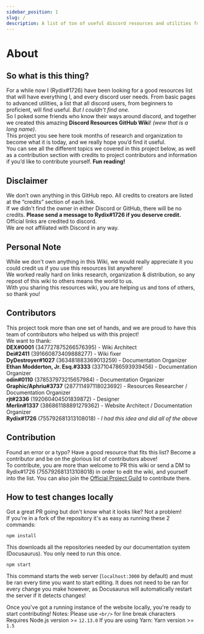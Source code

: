 ```yaml
---
sidebar_position: 1
slug: /
description: A list of ton of useful discord resources and utilities for all type of users, from beginners to power users.
---
```


# About

## So what is this thing?

For a while now I (Rydix#1726) have been looking for a good resources list that will have everything I, and every discord user needs. 
From basic pages to advanced utilities, a list that all discord users, from beginners to proficient, will find useful.
*But I couldn’t find one.* <br/>
So I poked some friends who know their ways around discord, and together we created this amazing **Discord Resources GitHub Wiki**! _(wew that is a long name)_. <br/>
This project you see here took months of research and organization to become what it is today, and we really hope you’d find it useful.  
You can see all the different topics we covered in this project below, as well as a contribution section with credits to project contributors and information if you’d like to contribute yourself. 
**Fun reading!**

## Disclaimer 
We don’t own anything in this GitHub repo. All credits to creators are listed at the “credits” section of each link. <br/>
If we didn't find the owner in either Discord or GitHub, there will be no credits. **Please send a message to Rydix#1726 if you deserve credit.** <br/>
Official links are credited to discord. <br/>
We are not affiliated with Discord in any way.

## Personal Note
While we don't own anything in this Wiki, we would really appreciate it you could credit us if you use this resources list anywhere! <br/>
We worked really hard on links research, organization & distribution, so any repost of this wiki to others means the world to us. <br/>
With you sharing this resources wiki, you are helping us and tons of others, so thank you! 

## Contributors 
This project took more than one set of hands, and we are proud to have this team of contributors who helped us with this project! <br/>
We want to thank: <br/>
**DEX#0001** (347727875266576395) - Wiki Architect <br/>
**Dei#2411** (391660873409888277) - Wiki fixer <br/>
**DyDestroyer#1027** (363481883369013259) - Documentation Organizer<br/>
**Ethan Modderton, Jr. Esq.#3333** (337104786593939456) - Documentation Organizer<br/>
**odin#0110** (378537973215657984) - Documentation Organizer <br/>
**Graphic/Aphriu#3737** (287711497118023692) - Resources Researcher / Documentation Organizer <br/>
**rjt#2336** (192060404501839872) - Designer <br/>
**Merlin#1337** (386861188891279362) - Website Architect / Documentation Organizer <br/>
**Rydix#1726** (755792681313108018) - *I had this idea and did all of the above* 

## Contribution
Found an error or a typo? Have a good resource that fits this list? Become a contributor and be on the glorious list of contributors above! <br/>
To contribute, you are more than welcome to PR this wiki or send a DM to Rydix#1726 (755792681313108018) in order to edit the wiki, and yourself into the list.
You can also join the [Official Project Guild](https://discord.gg/yxbqz9pNxS) to contribute there.

## How to test changes locally
Got a great PR going but don't know what it looks like? Not a problem! <br/>
If you're in a fork of the repository it's as easy as running these 2 commands:
```
npm install
```
This downloads all the repositories needed by our documentation system (Docusaurus). You only need to run this once.
```
npm start
```
This command starts the web server (``localhost:3000`` by default) and must be ran every time you want to start editing. 
It does not need to be ran for every change you make however, as Docusaurus will automatically restart the server if it detects changes!

Once you've got a running instance of the website locally, you're ready to start contributing! 
Notes: Please use ``<br/>`` for line break characters<br/>
Requires Node.js version >= ``12.13.0`` 
If you are using Yarn: Yarn version >= ``1.5``
